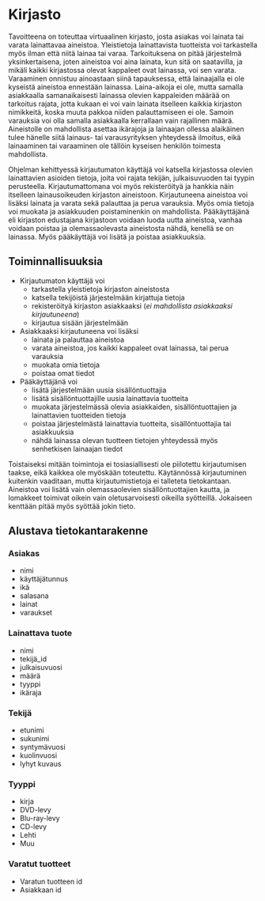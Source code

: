 # Kirjasto

Tavoitteena on toteuttaa virtuaalinen kirjasto, josta asiakas voi lainata tai varata lainattavaa aineistoa. Yleistietoja lainattavista tuotteista voi tarkastella myös ilman että niitä lainaa tai varaa. Tarkoituksena on pitää järjestelmä yksinkertaisena, joten aineistoa voi aina lainata, kun sitä on saatavilla, ja mikäli kaikki kirjastossa olevat kappaleet ovat lainassa, voi sen varata. Varaaminen onnistuu ainoastaan siinä tapauksessa, että lainaajalla ei ole kyseistä aineistoa ennestään lainassa. Laina-aikoja ei ole, mutta samalla asiakkaalla samanaikaisesti lainassa olevien kappaleiden määrää on tarkoitus rajata, jotta kukaan ei voi vain lainata itselleen kaikkia kirjaston nimikkeitä, koska muuta pakkoa niiden palauttamiseen ei ole. Samoin varauksia voi olla samalla asiakkaalla kerrallaan vain rajallinen määrä. Aineistolle on mahdollista asettaa ikärajoja ja lainaajan ollessa alaikäinen tulee hänelle siitä lainaus- tai varausyrityksen yhteydessä ilmoitus, eikä lainaaminen tai varaaminen ole tällöin kyseisen henkilön toimesta mahdollista.

Ohjelman kehittyessä kirjautumaton käyttäjä voi katsella kirjastossa olevien lainattavien asioiden tietoja, joita voi rajata tekijän, julkaisuvuoden tai tyypin perusteella. Kirjautumattomana voi myös rekisteröityä ja hankkia näin itselleen lainausoikeuden kirjaston aineistoon. Kirjautuneena aineistoa voi lisäksi lainata ja varata sekä palauttaa ja perua varauksia. Myös omia tietoja voi muokata ja asiakkuuden poistaminenkin on mahdollista. Pääkäyttäjänä eli kirjaston edustajana kirjastoon voidaan luoda uutta aineistoa, vanhaa voidaan poistaa ja olemassaolevasta aineistosta nähdä, kenellä se on lainassa. Myös pääkäyttäjä voi lisätä ja poistaa asiakkuuksia.

## Toiminnallisuuksia

* Kirjautumaton käyttäjä voi
    * tarkastella yleistietoja kirjaston aineistosta
    * katsella tekijöistä järjestelmään kirjattuja tietoja
    * rekisteröityä kirjaston asiakkaaksi (*ei mahdollista asiakkaaksi kirjautuneena*)
    * kirjautua sisään järjestelmään
* Asiakkaaksi kirjautuneena voi lisäksi
    * lainata ja palauttaa aineistoa
    * varata aineistoa, jos kaikki kappaleet ovat lainassa, tai perua varauksia
    * muokata omia tietoja
    * poistaa omat tiedot
* Pääkäyttäjänä voi 
    * lisätä järjestelmään uusia sisällöntuottajia
    * lisätä sisällöntuottajille uusia lainattavia tuotteita
    * muokata järjestelmässä olevia asiakkaiden, sisällöntuottajien ja lainattavien tuotteiden tietoja
    * poistaa järjestelmästä lainattavia tuotteita, sisällöntuottajia tai asiakkuuksia
    * nähdä lainassa olevan tuotteen tietojen yhteydessä myös senhetkisen lainaajan tiedot

Toistaiseksi mitään toimintoja ei tosiasiallisesti ole piilotettu kirjautumisen taakse, eikä kaikkea ole myöskään toteutettu. Käytännössä kirjautuminen kuitenkin vaaditaan, mutta kirjautumistietoja ei talleteta tietokantaan. Aineistoa voi lisätä vain olemassaolevien sisällöntuottajien kautta, ja lomakkeet toimivat oikein vain oletusarvoisesti oikeilla syötteillä. Jokaiseen kenttään pitää myös syöttää jokin tieto.

## Alustava tietokantarakenne

### Asiakas
* nimi
* käyttäjätunnus
* ikä
* salasana
* lainat
* varaukset

### Lainattava tuote
* nimi
* tekijä_id
* julkaisuvuosi
* määrä
* tyyppi
* ikäraja

### Tekijä
* etunimi
* sukunimi
* syntymävuosi
* kuolinvuosi
* lyhyt kuvaus

### Tyyppi
* kirja
* DVD-levy
* Blu-ray-levy
* CD-levy
* Lehti
* Muu

### Varatut tuotteet
* Varatun tuotteen id
* Asiakkaan id
